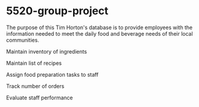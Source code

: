 # 5520-group-project
The purpose of this Tim Horton's database is to provide employees with the information needed to meet the daily food and beverage needs of their local communities. 

Maintain inventory of ingredients

Maintain list of recipes

Assign food preparation tasks to staff

Track number of orders

Evaluate staff performance

